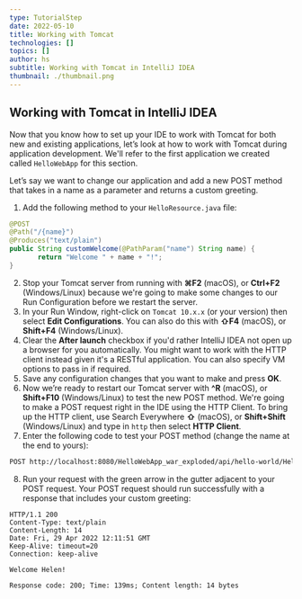 ```yaml
---
type: TutorialStep
date: 2022-05-10
title: Working with Tomcat
technologies: []
topics: []
author: hs
subtitle: Working with Tomcat in IntelliJ IDEA
thumbnail: ./thumbnail.png
---
```


## Working with Tomcat in IntelliJ IDEA

Now that you know how to set up your IDE to work with Tomcat for both new and existing applications, let’s look at how to work with Tomcat during application development. We'll refer to the first application we created called `HelloWebApp` for this section.

Let’s say we want to change our application and add a new POST method that takes in a name as a parameter and returns a custom greeting.

1. Add the following method to your `HelloResource.java` file:

```java
@POST
@Path("/{name}")
@Produces("text/plain")
public String customWelcome(@PathParam("name") String name) {
       return "Welcome " + name + "!";
}
```

2. Stop your Tomcat server from running with **⌘F2** (macOS), or **Ctrl+F2**  (Windows/Linux) because we're going to make some changes to our Run Configuration before we restart the server.
3. In your Run Window, right-click on `Tomcat 10.x.x` (or your version) then select **Edit Configurations**. You can also do this with **⇧F4** (macOS), or **Shift+F4** (Windows/Linux).
4. Clear the **After launch** checkbox if you'd rather IntelliJ IDEA not open up a browser for you automatically. You might want to work with the HTTP client instead given it's a RESTful application. You can also specify VM options to pass in if required.
5. Save any configuration changes that you want to make and press **OK**.
6. Now we’re ready to restart our Tomcat server with  **^R** (macOS), or **Shift+F10**  (Windows/Linux) to test the new POST method. We're going to make a POST request right in the IDE using the HTTP Client. To bring up the HTTP client, use Search Everywhere **⇧** (macOS), or **Shift+Shift** (Windows/Linux) and type in `http` then select **HTTP Client**.
7. Enter the following code to test your POST method (change the name at the end to yours):

```html
POST http://localhost:8080/HelloWebApp_war_exploded/api/hello-world/Helen
```

8. Run your request with the green arrow in the gutter adjacent to your POST request. Your POST request should run successfully with a response that includes your custom greeting:

```text
HTTP/1.1 200
Content-Type: text/plain
Content-Length: 14
Date: Fri, 29 Apr 2022 12:11:51 GMT
Keep-Alive: timeout=20
Connection: keep-alive

Welcome Helen!

Response code: 200; Time: 139ms; Content length: 14 bytes
```